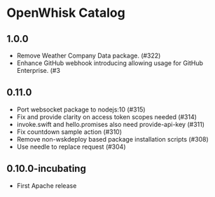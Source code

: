 <!--
#
# Licensed to the Apache Software Foundation (ASF) under one or more
# contributor license agreements.  See the NOTICE file distributed with
# this work for additional information regarding copyright ownership.
# The ASF licenses this file to You under the Apache License, Version 2.0
# (the "License"); you may not use this file except in compliance with
# the License.  You may obtain a copy of the License at
#
#     http://www.apache.org/licenses/LICENSE-2.0
#
# Unless required by applicable law or agreed to in writing, software
# distributed under the License is distributed on an "AS IS" BASIS,
# WITHOUT WARRANTIES OR CONDITIONS OF ANY KIND, either express or implied.
# See the License for the specific language governing permissions and
# limitations under the License.
#
-->

# OpenWhisk Catalog

## 1.0.0
  + Remove Weather Company Data package. (#322)
  + Enhance GitHub webhook introducing allowing usage for GitHub Enterprise. (#3

## 0.11.0
  + Port websocket package to nodejs:10 (#315)
  + Fix and provide clarity on access token scopes needed (#314)
  + invoke.swift and hello.promises also need provide-api-key (#311)
  + Fix countdown sample action (#310)
  + Remove non-wskdeploy based package installation scripts (#308)
  + Use needle to replace request (#304)

## 0.10.0-incubating
  + First Apache release
